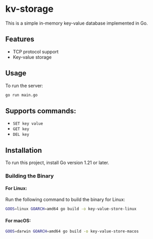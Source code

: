 # kv-storage

This is a simple in-memory key-value database implemented in Go.

## Features

- TCP protocol support
- Key-value storage

## Usage

To run the server:
```sh
go run main.go
```

## Supports commands:
  - `SET key value`
  - `GET key`
  - `DEL key`


## Installation

To run this project, install Go version 1.21 or later.

### Building the Binary

#### For Linux:

Run the following command to build the binary for Linux:

```bash
GOOS=linux GOARCH=amd64 go build -o key-value-store-linux
```

#### For macOS:
```bash
GOOS=darwin GOARCH=amd64 go build -o key-value-store-macos
```
